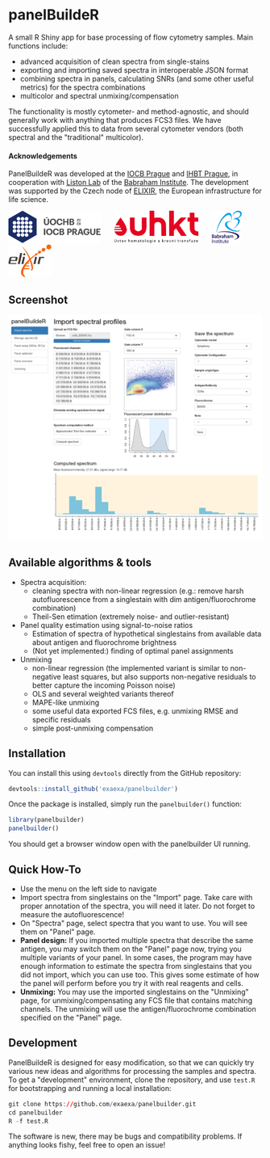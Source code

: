 
# panelBuildeR

A small R Shiny app for base processing of flow cytometry samples. Main
functions include:

- advanced acquisition of clean spectra from single-stains
- exporting and importing saved spectra in interoperable JSON format
- combining spectra in panels, calculating SNRs (and some other useful metrics)
  for the spectra combinations
- multicolor and spectral unmixing/compensation

The functionality is mostly cytometer- and method-agnostic, and should
generally work with anything that produces FCS3 files. We have successfully
applied this to data from several cytometer vendors (both spectral and the
"traditional" multicolor).

#### Acknowledgements

PanelBuildeR was developed at the [IOCB Prague](https://www.uochb.cz/)
and [IHBT Prague](https://www.uhkt.cz/),
in cooperation with [Liston Lab](http://www.liston.babraham.ac.uk/)
of the [Babraham Institute](https://www.babraham.ac.uk/).
The development was supported by the Czech node of [ELIXIR](https://elixir-europe.org/),
the European infrastructure for life science.

<img src="media/uochb.svg" alt="IOCB logo" height="64px">   <img src="media/uhkt.svg" alt="IHBT logo" height="64px">   <img src="media/babraham.svg" alt="Babraham Institute logo" height="64px">   <img src="media/elixir.svg" alt="ELIXIR logo" height="64px">

## Screenshot

![screenshot](media/screenshot.png)

## Available algorithms & tools

- Spectra acquisition:
  - cleaning spectra with non-linear regression (e.g.: remove harsh
    autofluorescence from a singlestain with dim antigen/fluorochrome
    combination)
  - Theil-Sen etimation (extremely noise- and outlier-resistant)
- Panel quality estimation using signal-to-noise ratios
  - Estimation of spectra of hypothetical singlestains from available
    data about antigen and fluorochrome brightness
  - (Not yet implemented:) finding of optimal panel assignments
- Unmixing
  - non-linear regression (the implemented variant is similar to non-negative
    least squares, but also supports non-negative residuals to better capture
    the incoming Poisson noise)
  - OLS and several weighted variants thereof
  - MAPE-like unmixing
  - some useful data exported FCS files, e.g. unmixing RMSE and specific residuals
  - simple post-unmixing compensation

## Installation

You can install this using `devtools` directly from the GitHub repository:

```r
devtools::install_github('exaexa/panelbuilder')
```

Once the package is installed, simply run the `panelbuilder()` function:

```r
library(panelbuilder)
panelbuilder()
```

You should get a browser window open with the panelbuilder UI running.

## Quick How-To

- Use the menu on the left side to navigate
- Import spectra from singlestains on the "Import" page. Take care with
  proper annotation of the spectra, you will need it later. Do not forget to
  measure the autofluorescence!
- On "Spectra" page, select spectra that you want to use. You will see them on
  "Panel" page.
- **Panel design:** If you imported multiple spectra that describe the same
  antigen, you may switch them on the "Panel" page now, trying you multiple
  variants of your panel. In some cases, the program may have enough
  information to estimate the spectra from singlestains that you did not import,
  which you can use too. This gives some estimate of how the panel will perform
  before you try it with real reagents and cells.
- **Unmixing:** You may use the imported singlestains on the "Unmixing" page,
  for unmixing/compensating any FCS file that contains matching channels. The
  unmixing will use the antigen/fluorochrome combination specified on the
  "Panel" page.

## Development

PanelBuildeR is designed for easy modification, so that we can quickly try
various new ideas and algorithms for processing the samples and spectra. To get
a "development" environment, clone the repository, and use `test.R` for
bootstrapping and running a local installation:

```r
git clone https://github.com/exaexa/panelbuilder.git
cd panelbuilder
R -f test.R
```

The software is new, there may be bugs and compatibility problems.
If anything looks fishy, feel free to open an issue!
